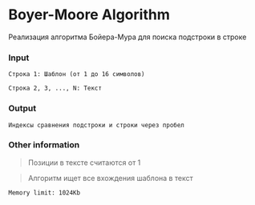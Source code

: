# Boyer-Moore Algorithm

Реализация алгоритма Бойера-Мура для поиска подстроки в строке

### Input

```
Строка 1: Шаблон (от 1 до 16 символов)
```
```
Строкa 2, 3, ..., N: Текст
```

### Output

```
Индексы сравнения подстроки и строки через пробел
```

### Other information

> Позиции в тексте считаются от 1

> Алгоритм ищет все вхождения шаблона в текст

```
Memory limit: 1024Kb
```
